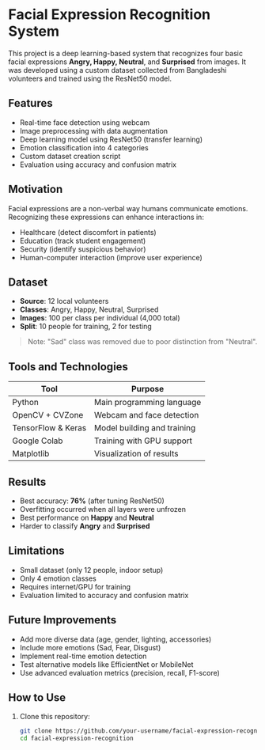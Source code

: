 # Facial Expression Recognition System

This project is a deep learning-based system that recognizes four basic facial expressions **Angry, Happy, Neutral**, and **Surprised** from images. It was developed using a custom dataset collected from Bangladeshi volunteers and trained using the ResNet50 model.

## Features

- Real-time face detection using webcam
- Image preprocessing with data augmentation
- Deep learning model using ResNet50 (transfer learning)
- Emotion classification into 4 categories
- Custom dataset creation script
- Evaluation using accuracy and confusion matrix

## Motivation

Facial expressions are a non-verbal way humans communicate emotions. Recognizing these expressions can enhance interactions in:
- Healthcare (detect discomfort in patients)
- Education (track student engagement)
- Security (identify suspicious behavior)
- Human-computer interaction (improve user experience)

## Dataset

- **Source**: 12 local volunteers
- **Classes**: Angry, Happy, Neutral, Surprised
- **Images**: 100 per class per individual (4,000 total)
- **Split**: 10 people for training, 2 for testing

> Note: "Sad" class was removed due to poor distinction from "Neutral".

## Tools and Technologies

| Tool               | Purpose                             |
|--------------------|-------------------------------------|
| Python             | Main programming language           |
| OpenCV + CVZone    | Webcam and face detection           |
| TensorFlow & Keras | Model building and training         |
| Google Colab       | Training with GPU support           |
| Matplotlib         | Visualization of results            |

## Results

- Best accuracy: **76%** (after tuning ResNet50)
- Overfitting occurred when all layers were unfrozen
- Best performance on **Happy** and **Neutral**
- Harder to classify **Angry** and **Surprised**

## Limitations

- Small dataset (only 12 people, indoor setup)
- Only 4 emotion classes
- Requires internet/GPU for training
- Evaluation limited to accuracy and confusion matrix

## Future Improvements

- Add more diverse data (age, gender, lighting, accessories)
- Include more emotions (Sad, Fear, Disgust)
- Implement real-time emotion detection
- Test alternative models like EfficientNet or MobileNet
- Use advanced evaluation metrics (precision, recall, F1-score)

## How to Use

1. Clone this repository:
   ```bash
   git clone https://github.com/your-username/facial-expression-recognition.git
   cd facial-expression-recognition

